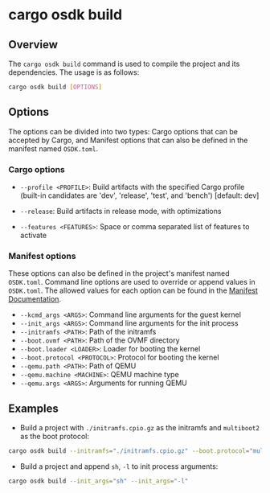 # cargo osdk build

## Overview

The `cargo osdk build` command is used to
compile the project and its dependencies.
The usage is as follows:

```bash
cargo osdk build [OPTIONS]
```

## Options
The options can be divided into two types:
Cargo options that can be accepted by Cargo,
and Manifest options that can also be defined
in the manifest named `OSDK.toml`.

### Cargo options

- `--profile <PROFILE>`:
Build artifacts with the specified Cargo profile
(built-in candidates are 'dev', 'release', 'test', and 'bench')
[default: dev]

- `--release`:
Build artifacts in release mode, with optimizations

- `--features <FEATURES>`:
Space or comma separated list of features to activate

### Manifest options

These options can also be defined
in the project's manifest named `OSDK.toml`.
Command line options are used to override
or append values in `OSDK.toml`.
The allowed values for each option can be found
in the [Manifest Documentation](../manifest.md).

- `--kcmd_args <ARGS>`:
Command line arguments for the guest kernel
- `--init_args <ARGS>`:
Command line arguments for the init process
- `--initramfs <PATH>`:
Path of the initramfs
- `--boot.ovmf <PATH>`:
Path of the OVMF directory
- `--boot.loader <LOADER>`:
Loader for booting the kernel
- `--boot.protocol <PROTOCOL>`:
Protocol for booting the kernel
- `--qemu.path <PATH>`:
Path of QEMU
- `--qemu.machine <MACHINE>`:
QEMU machine type
- `--qemu.args <ARGS>`:
Arguments for running QEMU

## Examples

- Build a project with `./initramfs.cpio.gz`
as the initramfs and `multiboot2` as the boot protocol:

```bash
cargo osdk build --initramfs="./initramfs.cpio.gz" --boot.protocol="multiboot2"
```

- Build a project and append `sh`, `-l`
to init process arguments:

```bash
cargo osdk build --init_args="sh" --init_args="-l"
```
